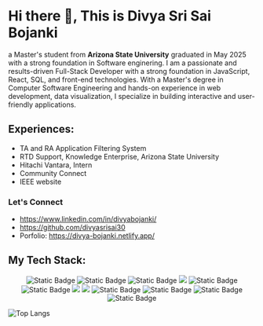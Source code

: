 <!-- 
Links:
  Skill Icons:
    https://shields.io/badges
    Icon name: https://simpleicons.org/?q=angular
  Progress Bars:
    https://github.com/anuraghazra/github-readme-stats?tab=readme-ov-file
  
-->


# Hi there 👋, This is Divya Sri Sai Bojanki

a Master's student from **Arizona State University** graduated in May 2025 with a strong foundation in Software enginering. I am a passionate and results-driven Full-Stack Developer with a strong foundation in JavaScript, React, SQL, and front-end technologies. With a Master's degree in Computer Software Engineering and hands-on experience in web development, data visualization, I
specialize in building interactive and user-friendly applications.

## Experiences:
* TA and RA Application Filtering System
* RTD Support, Knowledge Enterprise, Arizona State University
* Hitachi Vantara, Intern
* Community Connect
* IEEE website

### Let's Connect 
* https://www.linkedin.com/in/divyabojanki/
* https://github.com/divyasrisai30
* Porfolio: https://divya-bojanki.netlify.app/

<!-- https://devicon.dev/  -->
## My Tech Stack:
<p>
  <p align="center">
  <img alt="Static Badge" src="https://img.shields.io/badge/html-orange?style=for-the-badge&logo=html5">
  <img alt="Static Badge" src="https://img.shields.io/badge/css-logo?style=for-the-badge&logo=css&logoColor=%23663399">
  <img alt="Static Badge" src="https://img.shields.io/badge/sass-logo?style=for-the-badge&logo=sass&logoColor=%23CC6699&color=%23f77ebb">
  <img src="https://img.shields.io/badge/React-20232A?style=for-the-badge&logo=react&logoColor=61DAFB" />
    <img alt="Static Badge" src="https://img.shields.io/badge/angular-logo?style=for-the-badge&logo=angular&color=black">
  <img alt="Static Badge" src="https://img.shields.io/badge/javascript-logo?style=for-the-badge&logo=javascript&color=black">
 


  <img src="https://img.shields.io/badge/TypeScript-1F2937?style=for-the-badge&logo=typescript&logoColor=3178C6" />
  <img src="https://img.shields.io/badge/Node.js-111827?style=for-the-badge&logo=nodedotjs&logoColor=339933" />
  <img alt="Static Badge" src="https://img.shields.io/badge/python-logo?style=for-the-badge&logo=python&color=%237dabd1">

  <img alt="Static Badge" src="https://img.shields.io/badge/postgresql-logo?style=for-the-badge&logo=postgresql">

  <img alt="Static Badge" src="https://img.shields.io/badge/d3-logo?style=for-the-badge&logo=D3&color=black">

  <img alt="Static Badge" src="https://img.shields.io/badge/github-logo?style=for-the-badge&logo=github&color=black">

</p>
</p>


<!-- ![Divya's GitHub stats](https://github-readme-stats.vercel.app/api?username=divyasrisai30&hide=contribs,prs) -->

  ![Top Langs](https://github-readme-stats.vercel.app/api/top-langs/?username=divyasrisai30&layout=compact)



<!--
Portfolio website:

Currently working on improving my personal porfolio.

//Experience - projects and experience
Previous Experiences:
My portfolio website: 
Lets Connect:


-->

<!--
**divyasrisai30/divyasrisai30** is a ✨ _special_ ✨ repository because its `README.md` (this file) appears on your GitHub profile.

Here are some ideas to get you started:

- 🔭 I’m currently working on ...
- 🌱 I’m currently learning ...
- 👯 I’m looking to collaborate on ...
- 🤔 I’m looking for help with ...
- 💬 Ask me about ...
- 📫 How to reach me: ...
- 😄 Pronouns: ...
- ⚡ Fun fact: ...
-->
